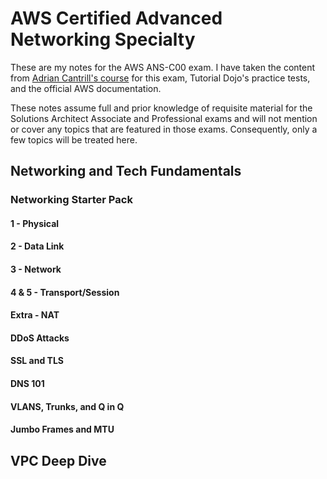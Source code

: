 # AWS Certified Advanced Networking Specialty

These are my notes for the AWS ANS-C00 exam. I have taken the content from [Adrian Cantrill's course](https://learn.cantrill.io/p/aws-certified-advanced-networking-specialty) for this exam, Tutorial Dojo's practice tests, and the official AWS documentation. 

These notes assume full and prior knowledge of requisite material for the Solutions Architect Associate and Professional exams and will not mention or cover any topics that are featured in those exams. Consequently, only a few topics will be treated here.

## Networking and Tech Fundamentals

### Networking Starter Pack

#### 1 - Physical ####

#### 2 - Data Link ####

#### 3 - Network ####

#### 4 & 5 - Transport/Session ####

#### Extra - NAT ####

#### DDoS Attacks ####

#### SSL and TLS ####

#### DNS 101 ####

#### VLANS, Trunks, and Q in Q ####

#### Jumbo Frames and MTU ####

## VPC Deep Dive